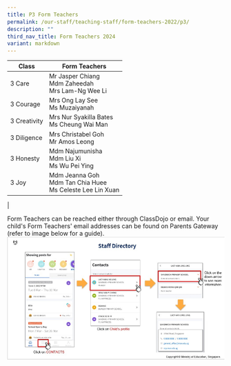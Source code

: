 ```yaml
---
title: P3 Form Teachers
permalink: /our-staff/teaching-staff/form-teachers-2022/p3/
description: ""
third_nav_title: Form Teachers 2024
variant: markdown
---
```

| Class| Form Teachers | 
| -------- | -------- |
| 3 Care | Mr Jasper Chiang <br> Mdm Zaheedah<br> Mrs Lam-Ng Wee Li |
| 3 Courage | Mrs Ong Lay See<br> Ms Muzaiyanah |
| 3 Creativity | Mrs Nur Syakilla Bates <br> Ms Cheung Wai Man  |
| 3 Diligence | Mrs Christabel Goh <br> Mr Amos Leong | 
| 3 Honesty | Mdm Najumunisha<br> Mdm Liu Xi<br> Ms Wu Pei Ying| 
| 3 Joy | Mdm Jeanna Goh<br> Mdm Tan Chia Huee<br> Ms Celeste Lee Lin Xuan | 
|

Form Teachers can be reached either through ClassDojo or email. Your child's Form Teachers' email addresses can be found on Parents Gateway (refer to image below for a guide).
![](/images/PG-contacts2.jpg)